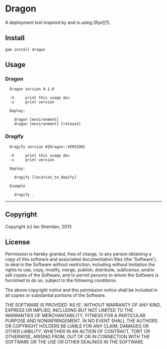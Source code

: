 # Dragon

A deployment tool inspired by and is using [Rye][1].

## Install

    gem install dragon

## Usage

### Dragon

      Dragon version 0.1.0

      -h     print this usage doc
      -v     print version

      Deploy:

        dragon [environment]
        dragon [environment] [release]

### Dragify

      Dragify version #{Dragon::VERSION}

      -h     print this usage doc
      -v     print version

      Deploy:

        dragify [location_to_depify]

      Example

        dragify .

----

## Copyright

Copyright (c) Ian Sheridan, 2013

## License

Permission is hereby granted, free of charge, to any person obtaining a copy of this software and associated documentation files (the 'Software'), to deal in the Software without restriction, including without limitation the rights to use, copy, modify, merge, publish, distribute, sublicense, and/or sell copies of the Software, and to permit persons to whom the Software is furnished to do so, subject to the following conditions:

The above copyright notice and this permission notice shall be included in all copies or substantial portions of the Software.

THE SOFTWARE IS PROVIDED 'AS IS', WITHOUT WARRANTY OF ANY KIND, EXPRESS OR IMPLIED, INCLUDING BUT NOT LIMITED TO THE WARRANTIES OF MERCHANTABILITY, FITNESS FOR A PARTICULAR PURPOSE AND NONINFRINGEMENT. IN NO EVENT SHALL THE AUTHORS OR COPYRIGHT HOLDERS BE LIABLE FOR ANY CLAIM, DAMAGES OR OTHER LIABILITY, WHETHER IN AN ACTION OF CONTRACT, TORT OR OTHERWISE, ARISING FROM, OUT OF OR IN CONNECTION WITH THE SOFTWARE OR THE USE OR OTHER DEALINGS IN THE SOFTWARE.